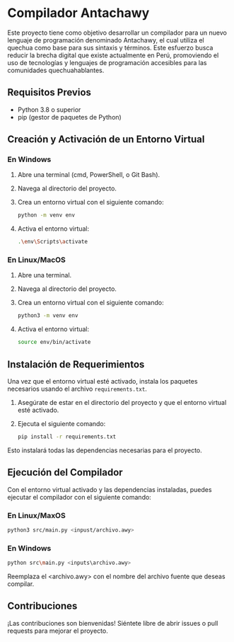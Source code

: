 # Compilador Antachawy

Este proyecto tiene como objetivo desarrollar un compilador para un nuevo lenguaje de programación denominado Antachawy, el cual utiliza el quechua como base para sus sintaxis y términos. Este esfuerzo busca reducir la brecha digital que existe actualmente en Perú, promoviendo el uso de tecnologías y lenguajes de programación accesibles para las comunidades quechuahablantes.

## Requisitos Previos

- Python 3.8 o superior
- pip (gestor de paquetes de Python)

## Creación y Activación de un Entorno Virtual

### En Windows

1. Abre una terminal (cmd, PowerShell, o Git Bash).
2. Navega al directorio del proyecto.
3. Crea un entorno virtual con el siguiente comando:

    ```bash
    python -m venv env
    ```

4. Activa el entorno virtual:

    ```bash
    .\env\Scripts\activate
    ```

### En Linux/MacOS

1. Abre una terminal.
2. Navega al directorio del proyecto.
3. Crea un entorno virtual con el siguiente comando:

    ```bash
    python3 -m venv env
    ```

4. Activa el entorno virtual:

    ```bash
    source env/bin/activate
    ```

## Instalación de Requerimientos

Una vez que el entorno virtual esté activado, instala los paquetes necesarios usando el archivo `requirements.txt`.

1. Asegúrate de estar en el directorio del proyecto y que el entorno virtual esté activado.
2. Ejecuta el siguiente comando:

    ```bash
    pip install -r requirements.txt
    ```

Esto instalará todas las dependencias necesarias para el proyecto.

## Ejecución del Compilador

Con el entorno virtual activado y las dependencias instaladas, puedes ejecutar el compilador con el siguiente comando:

### En Linux/MaxOS

```bash
python3 src/main.py <inpust/archivo.awy>
```
### En Windows

```bash
python src\main.py <inputs\archivo.awy>
```

Reemplaza el <archivo.awy> con el nombre del archivo fuente que deseas compilar.

## Contribuciones

¡Las contribuciones son bienvenidas! Siéntete libre de abrir issues o pull requests para mejorar el proyecto.